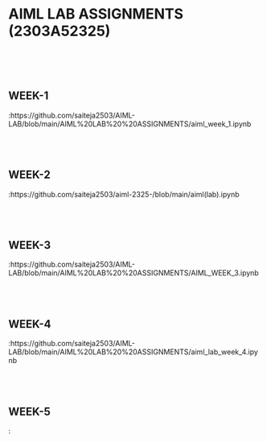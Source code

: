  <H1>AIML LAB ASSIGNMENTS (2303A52325)</H1>
 <BR><BR>
 <BR>
 <H2>WEEK-1</H2>:https://github.com/saiteja2503/AIML-LAB/blob/main/AIML%20LAB%20%20ASSIGNMENTS/aiml_week_1.ipynb
<BR><BR>
<BR><BR>

 <H2>WEEK-2</H2>:https://github.com/saiteja2503/aiml-2325-/blob/main/aiml(lab).ipynb
<BR><BR>
<BR><BR>

<H2>WEEK-3</H2>:https://github.com/saiteja2503/AIML-LAB/blob/main/AIML%20LAB%20%20ASSIGNMENTS/AIML_WEEK_3.ipynb
<BR><BR>
<BR><BR>

<H2>WEEK-4</H2>:https://github.com/saiteja2503/AIML-LAB/blob/main/AIML%20LAB%20%20ASSIGNMENTS/aiml_lab_week_4.ipynb
<BR><BR>
<BR><BR>

<H2>WEEK-5</H2>:
<BR><BR>
<BR><BR>

